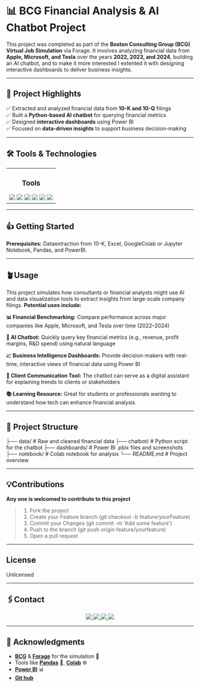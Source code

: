 # 📊 BCG Financial Analysis & AI Chatbot Project

This project was completed as part of the **Boston Consulting Group (BCG) Virtual Job Simulation** via Forage. It involves analyzing financial data from **Apple, Microsoft, and Tesla** over the years **2022, 2023, and 2024**, building an AI chatbot, and to make it more interested I extented it with designing interactive dashboards to deliver business insights.

---

## 🚀 Project Highlights

✅ Extracted and analyzed financial data from **10-K and 10-Q** filings  
✅ Built a **Python-based AI chatbot** for querying financial metrics  
✅ Designed **interactive dashboards** using Power BI  
✅ Focused on **data-driven insights** to support business decision-making

---

<h2 align="left">🛠️ Tools & Technologies</h2>

<table>
  <tr>
    <td align="center" width="100%">
      <h3> Tools </h3>
      <img src="https://img.shields.io/badge/Python-3776AB?logo=python&logoColor=white&style=flat" />
      <img src="https://img.shields.io/badge/Google%20Colab-F9AB00?logo=googlecolab&logoColor=white&style=flat" />
      <img src="https://img.shields.io/badge/NLP-4B8BBE?style=flat" />
      <img src="https://img.shields.io/badge/Excel-217346?logo=microsoft-excel&logoColor=white&style=flat" />
      <img src="https://img.shields.io/badge/Power%20BI-F2C811?logo=powerbi&logoColor=black&style=flat" />
      <img src="https://img.shields.io/badge/GitHub-181717?logo=github&logoColor=white&style=flat" />
    </td>
  </tr>
</table>


---

## 👍 Getting Started
**Prerequisites:** Dataextraction from 10-K, Excel, GoogleColab or Jupyter Notebook, Pandas, and PowerBI.

---
## 🪴Usage
This project simulates how consultants or financial analysts might use AI and data visualization tools to extract insights from large-scale company filings. **Potential uses include:**

**📊 Financial Benchmarking:** Compare performance across major companies like Apple, Microsoft, and Tesla over time (2022–2024)

**🤖 AI Chatbot:** Quickly query key financial metrics (e.g., revenue, profit margins, R&D spend) using natural language

**📈 Business Intelligence Dashboards:** Provide decision-makers with real-time, interactive views of financial data using Power BI

**💬 Client Communication Tool:** The chatbot can serve as a digital assistant for explaining trends to clients or stakeholders

**📚 Learning Resource:** Great for students or professionals wanting to understand how tech can enhance financial analysis

---

## 📂 Project Structure

├── data/ # Raw and cleaned financial data
├── chatbot/ # Python script for the chatbot
├── dashboards/ # Power BI .pbix files and screenshots
├── notebook/ # Colab notebook for analysis
└── README.md # Project overview

---

## 💡Contributions
**Any one is welcomed to contribute to this project**
> 1. Fork the project
> 2. Create your Feature branch (git checkout -b feature/yourFeature)
> 3. Commit your Changes (git commit -m 'Add some feature')
> 4. Push to the branch (git push origin feature/yourfeature)
> 5. Open a pull request

---

## License
Unlicensed

---

## 🖇️Contact
<p align="center">
  <a href="https://www.linkedin.com/in/maleha-naaz-a22923201/" target="_blank">
    <img src="https://img.shields.io/badge/LinkedIn-0077B5?style=for-the-badge&logo=linkedin&logoColor=white" />
  </a>
  <a href="https://github.com/mnaaz-learn" target="_blank">
    <img src="https://img.shields.io/badge/GitHub-171515?style=for-the-badge&logo=github&logoColor=white" />
  </a>
  <a href="https://www.instagram.com/mnaaz145/?hl=en" target="_blank">
    <img src="https://img.shields.io/badge/Instagram-E4405F?style=for-the-badge&logo=instagram&logoColor=white" />
  </a>
  <a href="mailto:malehanaaz892@gmail.com">
    <img src="https://img.shields.io/badge/Email-D14836?style=for-the-badge&logo=gmail&logoColor=white" />
  </a>
</p>

---

## 🙏 Acknowledgments

- [**BCG**](https://www.bcg.com/) & [**Forage**](https://www.theforage.com/) for the simulation 🙌  
- Tools like [**Pandas**](https://pandas.pydata.org/) 🐼, [**Colab**](https://colab.research.google.com/) ⚙️
-  [**Power BI**](https://powerbi.microsoft.com/) 📊
-  [**Git hub**](https://github.com/othneildrew/Best-README-Template/) 


